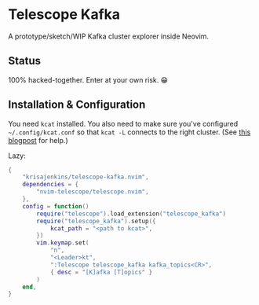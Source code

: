 # Telescope Kafka

A prototype/sketch/WIP Kafka cluster explorer inside Neovim.

## Status

100% hacked-together. Enter at your own risk. 😁

## Installation & Configuration

You need `kcat` installed. You also need to make sure you've configured
`~/.config/kcat.conf` so that `kcat -L` connects to the right cluster. (See [this
blogpost](http://blog.jenkster.com/2022/10/setting-up-kcat-config.html) for
help.)

Lazy: 

```lua
{
	"krisajenkins/telescope-kafka.nvim",
	dependencies = {
		"nvim-telescope/telescope.nvim",
	},
	config = function()
		require("telescope").load_extension("telescope_kafka")
		require("telescope_kafka").setup({
			kcat_path = "<path to kcat>",
		})
		vim.keymap.set(
			"n",
			"<Leader>kt",
			":Telescope telescope_kafka kafka_topics<CR>",
			{ desc = "[K]afka [T]opics" }
		)
	end,
}
```
